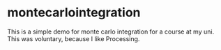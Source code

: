 # montecarlointegration
This is a simple demo for monte carlo integration for a course at my uni. This was voluntary, because I like Processing.
